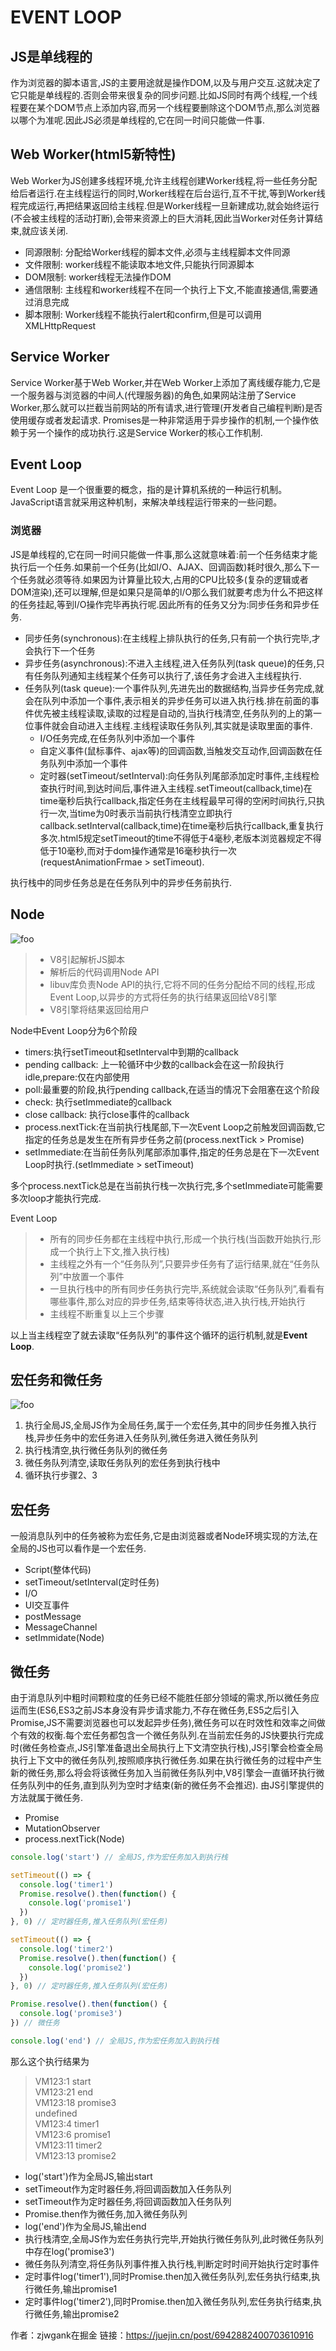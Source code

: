 
# EVENT LOOP

## JS是单线程的
作为浏览器的脚本语言,JS的主要用途就是操作DOM,以及与用户交互.这就决定了它只能是单线程的.否则会带来很复杂的同步问题.比如JS同时有两个线程,一个线程要在某个DOM节点上添加内容,而另一个线程要删除这个DOM节点,那么浏览器以哪个为准呢.因此JS必须是单线程的,它在同一时间只能做一件事.


## Web Worker(html5新特性)
Web Worker为JS创建多线程环境,允许主线程创建Worker线程,将一些任务分配给后者运行.在主线程运行的同时,Worker线程在后台运行,互不干扰,等到Worker线程完成运行,再把结果返回给主线程.但是Worker线程一旦新建成功,就会始终运行(不会被主线程的活动打断),会带来资源上的巨大消耗,因此当Worker对任务计算结束,就应该关闭.

* 同源限制: 分配给Worker线程的脚本文件,必须与主线程脚本文件同源
* 文件限制: worker线程不能读取本地文件,只能执行同源脚本
* DOM限制: worker线程无法操作DOM
* 通信限制: 主线程和worker线程不在同一个执行上下文,不能直接通信,需要通过消息完成
* 脚本限制: Worker线程不能执行alert和confirm,但是可以调用XMLHttpRequest

## Service Worker

Service Worker基于Web Worker,并在Web Worker上添加了离线缓存能力,它是一个服务器与浏览器的中间人(代理服务器)的角色,如果网站注册了Service Worker,那么就可以拦截当前网站的所有请求,进行管理(开发者自己编程判断)是否使用缓存或者发起请求.
Promises是一种非常适用于异步操作的机制,一个操作依赖于另一个操作的成功执行.这是Service Worker的核心工作机制.


##  Event Loop
Event Loop 是一个很重要的概念，指的是计算机系统的一种运行机制。
JavaScript语言就采用这种机制，来解决单线程运行带来的一些问题。

### 浏览器

JS是单线程的,它在同一时间只能做一件事,那么这就意味着:前一个任务结束才能执行后一个任务.如果前一个任务(比如I/O、AJAX、回调函数)耗时很久,那么下一个任务就必须等待.如果因为计算量比较大,占用的CPU比较多(复杂的逻辑或者DOM渲染),还可以理解,但是如果只是简单的I/O那么我们就要考虑为什么不把这样的任务挂起,等到I/O操作完毕再执行呢.因此所有的任务又分为:同步任务和异步任务.

* 同步任务(synchronous):在主线程上排队执行的任务,只有前一个执行完毕,才会执行下一个任务
* 异步任务(asynchronous):不进入主线程,进入任务队列(task queue)的任务,只有任务队列通知主线程某个任务可以执行了,该任务才会进入主线程执行.
* 任务队列(task queue):一个事件队列,先进先出的数据结构,当异步任务完成,就会在队列中添加一个事件,表示相关的异步任务可以进入执行栈.排在前面的事件优先被主线程读取,读取的过程是自动的,当执行栈清空,任务队列的上的第一位事件就会自动进入主线程.主线程读取任务队列,其实就是读取里面的事件.
  * I/O任务完成,在任务队列中添加一个事件
  * 自定义事件(鼠标事件、ajax等)的回调函数,当触发交互动作,回调函数在任务队列中添加一个事件
  * 定时器(setTimeout/setInterval):向任务队列尾部添加定时事件,主线程检查执行时间,到达时间后,事件进入主线程.setTimeout(callback,time)在time毫秒后执行callback,指定任务在主线程最早可得的空闲时间执行,只执行一次,当time为0时表示当前执行栈清空立即执行callback.setInterval(callback,time)在time毫秒后执行callback,重复执行多次.html5规定setTimeout的time不得低于4毫秒,老版本浏览器规定不得低于10毫秒,而对于dom操作通常是16毫秒执行一次(requestAnimationFrmae > setTimeout).   

执行栈中的同步任务总是在任务队列中的异步任务前执行.

## Node

<img :src="$withBase('/imgs/node_event_loop.jpg')" alt="foo" />

> * V8引起解析JS脚本
> * 解析后的代码调用Node API
> * libuv库负责Node API的执行,它将不同的任务分配给不同的线程,形成Event Loop,以异步的方式将任务的执行结果返回给V8引擎
> * V8引擎将结果返回给用户

Node中Event Loop分为6个阶段

* timers:执行setTimeout和setInterval中到期的callback
* pending callback: 上一轮循环中少数的callback会在这一阶段执行
idle,prepare:仅在内部使用
* poll:最重要的阶段,执行pending callback,在适当的情况下会阻塞在这个阶段
* check: 执行setImmediate的callback
* close callback: 执行close事件的callback
* process.nextTick:在当前执行栈尾部,下一次Event Loop之前触发回调函数,它指定的任务总是发生在所有异步任务之前(process.nextTick > Promise)
* setImmediate:在当前任务队列尾部添加事件,指定的任务总是在下一次Event Loop时执行.(setImmediate > setTimeout)

多个process.nextTick总是在当前执行栈一次执行完,多个setImmediate可能需要多次loop才能执行完成.


Event Loop

> * 所有的同步任务都在主线程中执行,形成一个执行栈(当函数开始执行,形成一个执行上下文,推入执行栈)
> * 主线程之外有一个“任务队列”,只要异步任务有了运行结果,就在“任务队列”中放置一个事件
> * 一旦执行栈中的所有同步任务执行完毕,系统就会读取“任务队列”,看看有哪些事件,那么对应的异步任务,结束等待状态,进入执行栈,开始执行
> * 主线程不断重复以上三个步骤

以上当主线程空了就去读取“任务队列”的事件这个循环的运行机制,就是<b>Event Loop</b>.


## 宏任务和微任务

<img :src="$withBase('/imgs/event_loop1.jpg')" alt="foo" />


1. 执行全局JS,全局JS作为全局任务,属于一个宏任务,其中的同步任务推入执行栈,异步任务中的宏任务进入任务队列,微任务进入微任务队列
2. 执行栈清空,执行微任务队列的微任务
3. 微任务队列清空,读取任务队列的宏任务到执行栈中
4. 循环执行步骤2、3

## 宏任务

一般消息队列中的任务被称为宏任务,它是由浏览器或者Node环境实现的方法,在全局的JS也可以看作是一个宏任务.

* Script(整体代码)
* setTimeout/setInterval(定时任务)
* I/O
* UI交互事件
* postMessage
* MessageChannel
* setImmidate(Node)

## 微任务

由于消息队列中粗时间颗粒度的任务已经不能胜任部分领域的需求,所以微任务应运而生(ES6,ES3之前JS本身没有异步请求能力,不存在微任务,ES5之后引入Promise,JS不需要浏览器也可以发起异步任务),微任务可以在时效性和效率之间做个有效的权衡.每个宏任务都包含一个微任务队列.在当前宏任务的JS快要执行完成时(微任务检查点,JS引擎准备退出全局执行上下文清空执行栈),JS引擎会检查全局执行上下文中的微任务队列,按照顺序执行微任务.如果在执行微任务的过程中产生新的微任务,那么将会将该微任务加入当前微任务队列中,V8引擎会一直循环执行微任务队列中的任务,直到队列为空时才结束(新的微任务不会推迟).
由JS引擎提供的方法就属于微任务.


* Promise
* MutationObserver
* process.nextTick(Node)



``` js
console.log('start') // 全局JS,作为宏任务加入到执行栈

setTimeout(() => {
  console.log('timer1')
  Promise.resolve().then(function() {
    console.log('promise1')
  })
}, 0) // 定时器任务,推入任务队列(宏任务)

setTimeout(() => {
  console.log('timer2')
  Promise.resolve().then(function() {
    console.log('promise2')
  })
}, 0) // 定时器任务,推入任务队列(宏任务)

Promise.resolve().then(function() {
  console.log('promise3')
}) // 微任务

console.log('end') // 全局JS,作为宏任务加入到执行栈
```
那么这个执行结果为

> VM123:1 start   
> VM123:21 end   
> VM123:18 promise3   
> undefined   
> VM123:4 timer1   
> VM123:6 promise1   
> VM123:11 timer2   
> VM123:13 promise2   

* log('start')作为全局JS,输出start
* setTimeout作为定时器任务,将回调函数加入任务队列
* setTimeout作为定时器任务,将回调函数加入任务队列
* Promise.then作为微任务,加入微任务队列
* log('end')作为全局JS,输出end
* 执行栈清空,全局JS作为宏任务执行完毕,开始执行微任务队列,此时微任务队列中存在log('promise3')
* 微任务队列清空,将任务队列事件推入执行栈,判断定时时间开始执行定时事件
* 定时事件log('timer1'),同时Promise.then加入微任务队列,宏任务执行结束,执行微任务,输出promise1
* 定时事件log('timer2'),同时Promise.then加入微任务队列,宏任务执行结束,执行微任务,输出promise2

作者：zjwgank在掘金
链接：https://juejin.cn/post/6942882400703610916